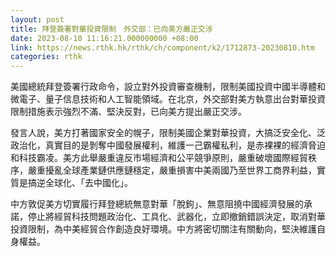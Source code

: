 ```yaml
---
layout: post
title: 拜登簽署對華投資限制　外交部：已向美方嚴正交涉
date: 2023-08-10 11:16:21.000000000 +08:00
link: https://news.rthk.hk/rthk/ch/component/k2/1712873-20230810.htm
categories: rthk
---
```


美國總統拜登簽署行政命令，設立對外投資審查機制，限制美國投資中國半導體和微電子、量子信息技術和人工智能領域。在北京，外交部對美方執意出台對華投資限制措施表示強烈不滿、堅決反對，已向美方提出嚴正交涉。

發言人說，美方打著國家安全的幌子，限制美國企業對華投資，大搞泛安全化、泛政治化，真實目的是剝奪中國發展權利，維護一己霸權私利，是赤裸裸的經濟脅迫和科技霸凌。美方此舉嚴重違反市場經濟和公平競爭原則，嚴重破壞國際經貿秩序，嚴重擾亂全球產業鏈供應鏈穩定，嚴重損害中美兩國乃至世界工商界利益，實質是搞逆全球化、「去中國化」。

中方敦促美方切實履行拜登總統無意對華「脫鉤」、無意阻撓中國經濟發展的承諾，停止將經貿科技問題政治化、工具化、武器化，立即撤銷錯誤決定，取消對華投資限制，為中美經貿合作創造良好環境。中方將密切關注有關動向，堅決維護自身權益。
